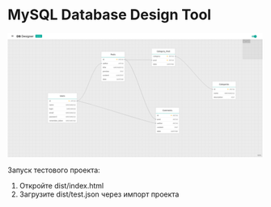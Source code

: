 # MySQL Database Design Tool

<img src="https://raw.githubusercontent.com/whidrubeld/designer/master/screenshots/preview.png">

Запуск тестового проекта:
1. Откройте dist/index.html
2. Загрузите dist/test.json через импорт проекта